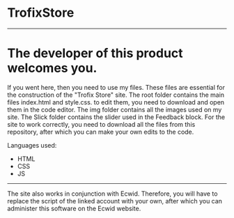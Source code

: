 # TrofixStore
--- 
The developer of this product welcomes you. 
===
If you went here, then you need to use my files.
These files are essential for the construction of the "Trofix Store" site. 
The root folder contains the main files index.html and style.css. to edit them, you need to download and open them in the code editor. 
The img folder contains all the images used on my site. 
The Slick folder contains the slider used in the Feedback block. 
For the site to work correctly, you need to download all the files from this repository, after which you can make your own edits to the code.

Languages used:
- HTML
- CSS
- JS 
---
The site also works in conjunction with Ecwid. Therefore, you will have to replace the script of the linked account with your own, after which you can administer this software on the Ecwid website. 
